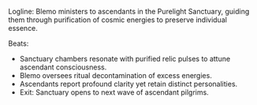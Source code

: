 ﻿---
series: 4
novella: 5
file: S4N5_CH04
type: chapter
pov: Blemo
setting: Purelight Sanctuary â€“ ascendant guidance
word_target_min: 1201
word_target_max: 2299
status: outline
---
Logline: Blemo ministers to ascendants in the Purelight Sanctuary, guiding them through purification of cosmic energies to preserve individual essence.

Beats:
- Sanctuary chambers resonate with purified relic pulses to attune ascendant consciousness.
- Blemo oversees ritual decontamination of excess energies.
- Ascendants report profound clarity yet retain distinct personalities.
- Exit: Sanctuary opens to next wave of ascendant pilgrims.